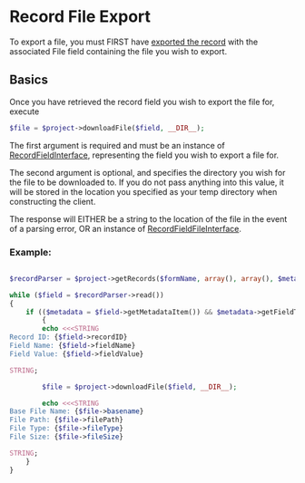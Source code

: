 # Record File Export

To export a file, you must FIRST have [exported the record](RECORDS.md) with the associated File
field containing the file you wish to export.

## Basics

Once you have retrieved the record field you wish to export the file for, execute
```php
$file = $project->downloadFile($field, __DIR__);
```

The first argument is required and must be an instance of
[RecordFieldInterface](../src/Record/RecordFieldInterface.php), representing the field you wish
to export a file for.

The second argument is optional, and specifies the directory you wish for the file to be downloaded to.
If you do not pass anything into this value, it will be stored in the location you specified as
your temp directory when constructing the client.

The response will EITHER be a string to the location of the file in the event of a parsing error,
OR an instance of [RecordFieldFileInterface](../src/Record/RecordFieldFileInterface.php).

### Example:

```php

$recordParser = $project->getRecords($formName, array(), array(), $metadata);

while ($field = $recordParser->read())
{
    if (($metadata = $field->getMetadataItem()) && $metadata->getFieldType() === 'file')
        {
        echo <<<STRING
Record ID: {$field->recordID}
Field Name: {$field->fieldName}
Field Value: {$field->fieldValue}

STRING;

        $file = $project->downloadFile($field, __DIR__);

        echo <<<STRING
Base File Name: {$file->basename}
File Path: {$file->filePath}
File Type: {$file->fileType}
File Size: {$file->fileSize}

STRING;
    }
}
```